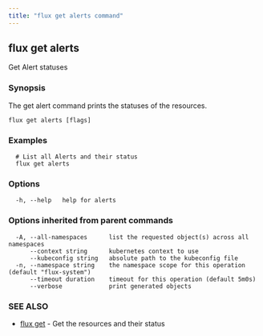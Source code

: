 ```yaml
---
title: "flux get alerts command"
---
```

## flux get alerts

Get Alert statuses

### Synopsis

The get alert command prints the statuses of the resources.

```
flux get alerts [flags]
```

### Examples

```
  # List all Alerts and their status
  flux get alerts
```

### Options

```
  -h, --help   help for alerts
```

### Options inherited from parent commands

```
  -A, --all-namespaces      list the requested object(s) across all namespaces
      --context string      kubernetes context to use
      --kubeconfig string   absolute path to the kubeconfig file
  -n, --namespace string    the namespace scope for this operation (default "flux-system")
      --timeout duration    timeout for this operation (default 5m0s)
      --verbose             print generated objects
```

### SEE ALSO

* [flux get](/cmd/flux_get/)	 - Get the resources and their status

